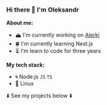 ### Hi there 👋 I'm Oleksandr

**About me:**

- 🏔️ I'm currently working on [Alerki](https://github.com/Sasha-hk/Alerki "link to the repository")
- 🍀 I'm currently learning Nest.js
- ⏳ I'm learn to code for three years
<!-- - 🔥 I'm looking for a web developer job -->

**My tech stack:**

* 🌀 Node.js `JS` `TS`
* 🐧 Linux
  
⬇️ See my projects below ⬇️
